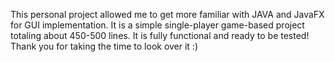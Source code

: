 This personal project allowed me to get more familiar with JAVA and JavaFX for GUI implementation. It is a simple single-player game-based project totaling about 450-500 lines.
It is fully functional and ready to be tested!
Thank you for taking the time to look over it :)

